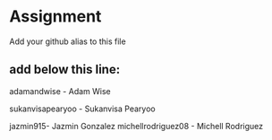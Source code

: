 # Assignment

Add your github alias to this file

## add below this line:

adamandwise - Adam Wise

sukanvisapearyoo - Sukanvisa Pearyoo

jazmin915- Jazmin Gonzalez
michellrodriguez08 - Michell Rodriguez


